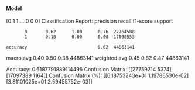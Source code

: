 #### Model
[0 1 1 ... 0 0 0]
Classification Report:
              precision    recall  f1-score   support

           0       0.62      1.00      0.76  27764588
           1       0.18      0.00      0.00  17098553

    accuracy                           0.62  44863141
   macro avg       0.40      0.50      0.38  44863141
weighted avg       0.45      0.62      0.47  44863141

Accuracy: 0.6187791889114496
Confusion Matrix:
[[27759214     5374]
 [17097389     1164]]
Confusion Matrix (%):
[[6.18753243e+01 1.19786530e-02]
 [3.81101025e+01 2.59455752e-03]]

